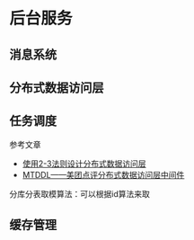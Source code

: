# 后台服务

## 消息系统

## 分布式数据访问层 

## 任务调度

参考文章
* [使用2-3法则设计分布式数据访问层](http://www.infoq.com/cn/articles/2-3-priciple-dal)
* [MTDDL——美团点评分布式数据访问层中间件](https://tech.meituan.com/mtddl.html)

分库分表取模算法：可以根据id算法来取

## 缓存管理